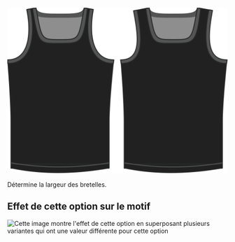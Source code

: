 ![L'option de largeur de bretelles sur Aaron](./shoulderstrapwidth.svg)

Détermine la largeur des bretelles.

## Effet de cette option sur le motif

![Cette image montre l'effet de cette option en superposant plusieurs variantes qui ont une valeur différente pour cette option](aaron\_shoulderstrapwidth\_sample.svg "Effet de cette option sur le motif")
